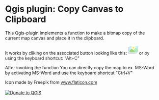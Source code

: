 # Qgis plugin: Copy Canvas to Clipboard


This Qgis-plugin implements a function to make a bitmap copy of the current map canvas and place it in the clipboard.

It works by cliking on the associated button looking like this:  ![](./CopyCanvasToClipboard/icon.png) or by using the keyboard shortcut: "Alt+C"

After invoking the function You can directly copy the map to ex. MS-Word by activating MS-Word and use the keyboard shortcut "Ctrl+V"

Icon made by Freepik from www.flaticon.com<br><br>
[![Donate to QGIS](https://img.shields.io/badge/donate%20to-QGIS-green.svg)](http://qgis.org/en/site/getinvolved/donations.html)
